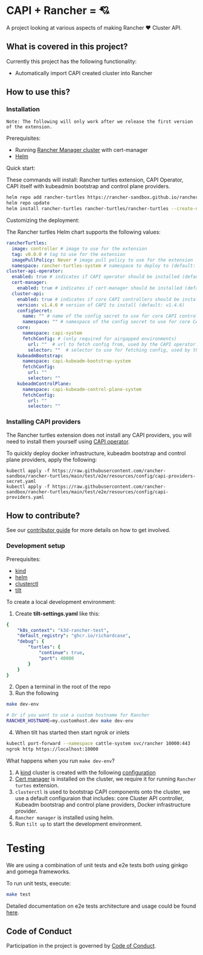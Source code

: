 # CAPI + Rancher = :cupid:

A project looking at various aspects of making Rancher :heart: Cluster API.

## What is covered in this project?

Currently this project has the following functionality:

- Automatically import CAPI created cluster into Rancher

## How to use this?

### Installation

```
Note: The following will only work after we release the first version of the extension.
```

Prerequisites:

- Running [Rancher Manager cluster](https://ranchermanager.docs.rancher.com/) with cert-manager
- [Helm](https://helm.sh/)

Quick start:

These commands will install: Rancher turtles extension, CAPI Operator, CAPI itself with kubeadmin bootstrap and control plane providers.

```bash
helm repo add rancher-turtles https://rancher-sandbox.github.io/rancher-turtles
helm repo update
helm install rancher-turtles rancher-turtles/rancher-turtles --create-namespace -n rancher-turtles-system
```

Customizing the deployment:

The Rancher turtles Helm chart supports the following values:

```yaml
rancherTurtles:
  image: controller # image to use for the extension
  tag: v0.0.0 # tag to use for the extension
  imagePullPolicy: Never # image pull policy to use for the extension
  namespace: rancher-turtles-system # namespace to deploy to (default: rancher-turtles-system)
cluster-api-operator: 
  enabled: true # indicates if CAPI operator should be installed (default: true)
  cert-manager:
    enabled: true # indicates if cert-manager should be installed (default: true)
  cluster-api:
    enabled: true # indicates if core CAPI controllers should be installed (default: true)
    version: v1.4.6 # version of CAPI to install (default: v1.4.6)
    configSecret:
      name: "" # name of the config secret to use for core CAPI controllers, used by the CAPI operator. See [CAPI operator](https://github.com/kubernetes-sigs/cluster-api-operator/tree/main/docs#installing-azure-infrastructure-provider) docs for more details.
      namespace: "" # namespace of the config secret to use for core CAPI controllers, used by the CAPI operator.
    core:
      namespace: capi-system
      fetchConfig: # (only required for airgapped environments)
        url: ""  # url to fetch config from, used by the CAPI operator. See [CAPI operator](https://github.com/kubernetes-sigs/cluster-api-operator/tree/main/docs#provider-spec) docs for more details.
        selector: ""  # selector to use for fetching config, used by the CAPI operator.
    kubeadmBootstrap:
      namespace: capi-kubeadm-bootstrap-system
      fetchConfig:
        url: ""
        selector: ""
    kubeadmControlPlane:
      namespace: capi-kubeadm-control-plane-system
      fetchConfig:
        url: ""
        selector: ""

```
### Installing CAPI providers

The Rancher turtles extension does not install any CAPI providers, you will need to install them yourself using [CAPI operator](https://github.com/kubernetes-sigs/cluster-api-operator/tree/main/docs).
 
To quickly deploy docker infrastructure, kubeadm bootstrap and control plane providers, apply the following:

```
kubectl apply -f https://raw.githubusercontent.com/rancher-sandbox/rancher-turtles/main/test/e2e/resources/config/capi-providers-secret.yaml
kubectl apply -f https://raw.githubusercontent.com/rancher-sandbox/rancher-turtles/main/test/e2e/resources/config/capi-providers.yaml
```

## How to contribute?
See our [contributor guide](CONTRIBUTING.md) for more details on how to get involved.

### Development setup

Prerequisites:

- [kind](https://kind.sigs.k8s.io/)
- [helm](https://helm.sh/)
- [clusterctl](https://cluster-api.sigs.k8s.io/user/quick-start.html#install-clusterctl)
- [tilt](https://tilt.dev/)

To create a local development environment:

1. Create **tilt-settings.yaml** like this:

```yaml
{
    "k8s_context": "k3d-rancher-test",
    "default_registry": "ghcr.io/richardcase",
    "debug": {
        "turtles": {
            "continue": true,
            "port": 40000
        }
    }
}
```

2. Open a terminal in the root of the repo
3. Run the following

```bash
make dev-env

# Or if you want to use a custom hostname for Rancher
RANCHER_HOSTNAME=my.customhost.dev make dev-env
```

4. When tilt has started then start ngrok or inlets

```bash
kubectl port-forward --namespace cattle-system svc/rancher 10000:443
ngrok http https://localhost:10000
```

What happens when you run `make dev-env`?

1. A [kind](https://kind.sigs.k8s.io/) cluster is created with the following [configuration](./scripts/kind-cluster-with-extramounts.yaml)
2. [Cert manager](https://cert-manager.io/) is installed on the cluster, we require it for running `Rancher turtes` extension.
3. `clusterctl` is used to bootstrap CAPI components onto the cluster, we use a default configuraion that includes: core Cluster API controller, Kubeadm bootstrap and control plane providers, Docker infrastructure provider.
4. `Rancher manager` is installed using helm.
5. Run `tilt up` to start the development environment.

# Testing

We are using a combination of unit tests and e2e tests both using ginkgo and gomega frameworks.

To run unit tests, execute:
```sh
make test
```

Detailed documentation on e2e tests architecture and usage could be found [here](./test/e2e/README.md#e2e-tests).

## Code of Conduct

Participation in the project is governed by [Code of Conduct](code-of-conduct.md).
